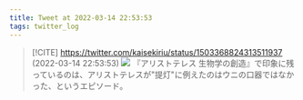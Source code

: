 ```yaml
---
title: Tweet at 2022-03-14 22:53:53
tags: twitter_log
---
```


> [!CITE] https://twitter.com/kaisekiriu/status/1503368824313511937 (2022-03-14 22:53:53)
> ![](https://twitter.com/kaisekiriu/status/1503368824313511937)
> 『アリストテレス 生物学の創造』で印象に残っているのは、アリストテレスが"提灯"に例えたのはウニの口器ではなかった、というエピソード。
